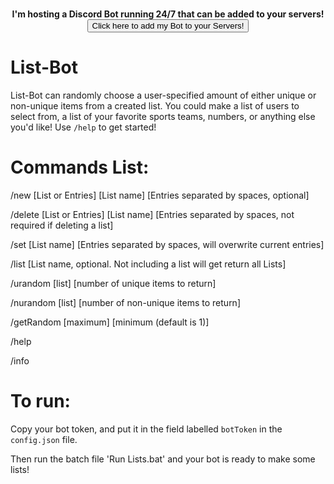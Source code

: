 <p align ="center">
  <br>
  <b>I'm hosting a Discord Bot running 24/7 that can be added to your servers!</b><br>
  <button type="button" onclick="window.location.href = 'https://discord.com/api/oauth2/authorize?client_id=678422329759367178&permissions=84992&scope=bot';">Click here to add my Bot to your Servers!</button>
  

# List-Bot
List-Bot can randomly choose a user-specified amount of either unique or non-unique 
items from a created list. You could make a list of users to select from, a list of 
your favorite sports teams, numbers, or anything else you'd like! Use `/help` to get started!

# Commands List:
/new [List or Entries] [List name] [Entries separated by spaces, optional]

/delete [List or Entries] [List name] [Entries separated by spaces, not required if deleting a list]

/set [List name] [Entries separated by spaces, will overwrite current entries]

/list [List name, optional. Not including a list will get return all Lists]

/urandom [list] [number of unique items to return]

/nurandom [list] [number of non-unique items to return]

/getRandom [maximum] [minimum (default is 1)]

/help

/info

# To run:
Copy your bot token, and put it in the field labelled `botToken` in the `config.json` file.

Then run the batch file 'Run Lists.bat' and your bot is ready to make some lists!
